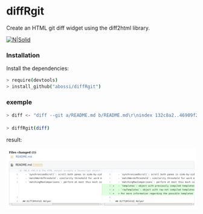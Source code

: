 # diffRgit

Create an HTML git diff widget using the diff2html library.

[![N|Solid](https://cldup.com/dTxpPi9lDf.thumb.png)](https://codepen.io/salc2/pen/gwdxrB)


### Installation

Install the dependencies:

```sh
> require(devtools)
> install_github("abossi/diffRgit")
```

### exemple

```sh
> diff <- "diff --git a/README.md b/README.md\r\nindex 132c8a2..46909f2 100644\r\n--- a/README.md\r\n+++ b/README.md\r\n@ -98,6 +98,9 @ The HTML output accepts a Javascript object with configuration. Possible options\r\n   - `synchronisedScroll`: scroll both panes in side-by-side mode: `true` or `false`, default is `false`\r\n   - `matchWordsThreshold`: similarity threshold for word matching, default is 0.25\r\n   - `matchingMaxComparisons`: perform at most this much comparisons for line matching a block of changes, default is `2500`\r\n+  - `templates`: object with previously compiled templates to replace parts of the html\r\n+  - `rawTemplates`: object with raw not compiled templates to replace parts of the html\r\n+  > For more information regarding the possible templates look into [src/templates](https://github.com/rtfpessoa/diff2html/tree/master/src/templates)\r\n \r\n ## Diff2HtmlUI Helper"

> diffRgit(diff)
```

result:

![view.png](view.png)
